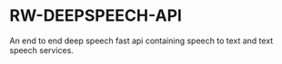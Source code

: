 # RW-DEEPSPEECH-API
An end to end deep speech fast api containing speech to text and text speech services.
